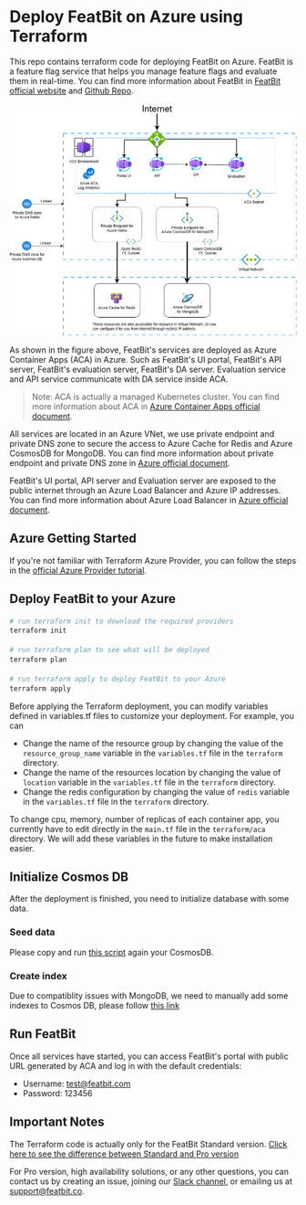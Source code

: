 # Deploy FeatBit on Azure using Terraform

This repo contains terraform code for deploying FeatBit on Azure. FeatBit is a feature flag service that helps you manage feature flags and evaluate them in real-time. You can find more information about FeatBit in [FeatBit official website](https://www.featbit.co/) and [Github Repo](https://github.com/featbit/featbit).

![Deploy to Azure](featbit-azure-container-apps.drawio.png)

As shown in the figure above, FeatBit's services are deployed as Azure Container Apps (ACA) in Azure. Such as FeatBit's UI portal, FeatBit's API server, FeatBit's evaluation server, FeatBit's DA server. Evaluation service and API service communicate with DA service inside ACA.

> Note: ACA is actually a managed Kubernetes cluster. You can find more information about ACA in [Azure Container Apps official document](https://docs.microsoft.com/en-us/azure/container-apps/). 

All services are located in an Azure VNet, we use private endpoint and private DNS zone to secure the access to Azure Cache for Redis and Azure CosmosDB for MongoDB. You can find more information about private endpoint and private DNS zone in [Azure official document](https://docs.microsoft.com/en-us/azure/private-link/private-endpoint-overview).

FeatBit's UI portal, API server and Evaluation server are exposed to the public internet through an Azure Load Balancer and Azure IP addresses. You can find more information about Azure Load Balancer in [Azure official document](https://docs.microsoft.com/en-us/azure/load-balancer/load-balancer-overview).

## Azure Getting Started


If you're not familiar with Terraform Azure Provider, you can follow the steps in the [official Azure Provider tutorial](https://developer.hashicorp.com/terraform/tutorials/azure-get-started/azure-build).

## Deploy FeatBit to your Azure

```bash
# run terraform init to download the required providers
terraform init

# run terraform plan to see what will be deployed
terraform plan

# run terraform apply to deploy FeatBit to your Azure
terraform apply
```

Before applying the Terraform deployment, you can modify variables defined in variables.tf files to customize your deployment. For example, you can

- Change the name of the resource group by changing the value of the `resource_group_name` variable in the `variables.tf` file in the `terraform` directory.
- Change the name of the resources location by changing the value of `location` variable in the `variables.tf` file in the `terraform` directory.
- Change the redis configuration by changing the value of `redis` variable in the `variables.tf` file in the `terraform` directory.

To change cpu, memory, number of replicas of each container app, you currently have to edit directly in the `main.tf` file in the `terraform/aca` directory. We will add these variables in the future to make installation easier.

## Initialize Cosmos DB

After the deployment is finished, you need to initialize database with some data.

###  Seed data

Please copy and run [this script](https://github.com/featbit/featbit/blob/main/infra/mongodb/docker-entrypoint-initdb.d/init.js) again your CosmosDB.

### Create index

Due to compatiblity issues with MongoDB, we need to manually add some indexes to Cosmos DB, please follow [this link](https://docs.featbit.co/installation/faq#use-featbit-with-azure-cosmos-db)


## Run FeatBit

Once all services have started, you can access FeatBit's portal with public URL generated by ACA and log in with the default credentials:

- Username: test@featbit.com
- Password: 123456

## Important Notes

The Terraform code is actually only for the FeatBit Standard version. [Click here to see the difference between Standard and Pro version](https://docs.featbit.co/tech-stack/standard-vs.-professional)

For Pro version, high availability solutions, or any other questions, you can contact us by creating an issue, joining our [Slack channel](https://join.slack.com/t/featbit/shared_invite/zt-1ew5e2vbb-x6Apan1xZOaYMnFzqZkGNQ), or emailing us at [support@featbit.co](mailto:support@featbit.co).
